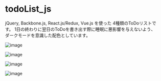 # todoList_js

jQuery, Backbone.js, React.js/Redux, Vue.js を使った
4種類のToDoリストです。
1日の終わりに翌日のToDoを書き出す際に睡眠に悪影響を与えないよう、ダークモードを意識した配色としています。

![image](https://user-images.githubusercontent.com/60970610/138576941-dea5ee6e-5f4f-41a1-a734-01ba3bbb7da0.png)

![image](https://user-images.githubusercontent.com/60970610/138576927-49572c10-fa43-473b-8990-094544de452b.png)

![image](https://user-images.githubusercontent.com/60970610/138576950-fdb10d6a-11b1-4a6f-9bd8-27f8d8ebfeb8.png)

![image](https://user-images.githubusercontent.com/60970610/138576968-24fcc7f3-1713-44d4-9756-177b078eb326.png)
